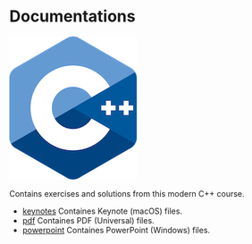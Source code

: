 # Documentations

![logo](../docs/pictures/logo.png)

Contains exercises and solutions from this modern C++ course.

* [keynotes](keynotes/README.md) Containes Keynote (macOS) files.
* [pdf](pdf/README.md) Containes PDF (Universal) files.
* [powerpoint](powerpoint/README.md) Containes PowerPoint (Windows) files.
